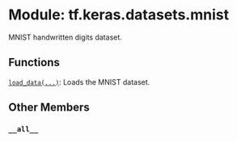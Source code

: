 <div itemscope itemtype="http://developers.google.com/ReferenceObject">
<meta itemprop="name" content="tf.keras.datasets.mnist" />
<meta itemprop="path" content="Stable" />
<meta itemprop="property" content="__all__"/>
</div>

# Module: tf.keras.datasets.mnist

MNIST handwritten digits dataset.

## Functions

[`load_data(...)`](../../../tf/keras/datasets/mnist/load_data.md): Loads the MNIST dataset.

## Other Members

<h3 id="__all__"><code>__all__</code></h3>

